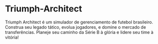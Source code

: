 # Triumph-Architect
Triumph Architect é um simulador de gerenciamento de futebol brasileiro. Construa seu legado tático, evolua jogadores, e domine o mercado de transferências. Planeje seu caminho da Série B à glória e lidere seu time à vitória!
